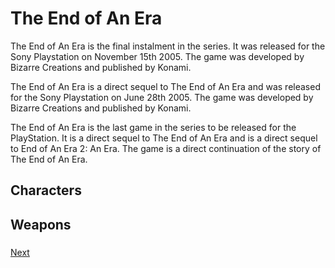 # The End of An Era

The End of An Era is the final instalment in the series. It was released for the Sony Playstation on November 15th 2005. The game was developed by Bizarre Creations and published by Konami.

The End of An Era is a direct sequel to The End of An Era and was released for the Sony Playstation on June 28th 2005. The game was developed by Bizarre Creations and published by Konami.

The End of An Era is the last game in the series to be released for the PlayStation. It is a direct sequel to The End of An Era and is a direct sequel to End of An Era 2: An Era. The game is a direct continuation of the story of The End of An Era.

## Characters

###      

###    

###   

####                                                                                                                            

## Weapons

###
[Next](441.md)